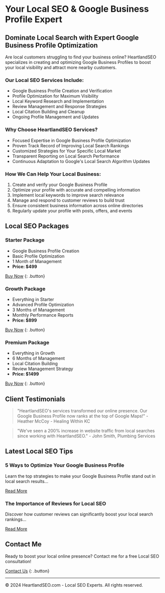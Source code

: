 # Your Local SEO & Google Business Profile Expert

## Dominate Local Search with Expert Google Business Profile Optimization

Are local customers struggling to find your business online? HeartlandSEO specializes in creating and optimizing Google Business Profiles to boost your local visibility and attract more nearby customers.

### Our Local SEO Services Include:

- Google Business Profile Creation and Verification
- Profile Optimization for Maximum Visibility
- Local Keyword Research and Implementation
- Review Management and Response Strategies
- Local Citation Building and Cleanup
- Ongoing Profile Management and Updates

### Why Choose HeartlandSEO Services?

- Focused Expertise in Google Business Profile Optimization
- Proven Track Record of Improving Local Search Rankings
- Customized Strategies for Your Specific Local Market
- Transparent Reporting on Local Search Performance
- Continuous Adaptation to Google's Local Search Algorithm Updates

### How We Can Help Your Local Business:

1. Create and verify your Google Business Profile
2. Optimize your profile with accurate and compelling information
3. Implement local keywords to improve search relevance
4. Manage and respond to customer reviews to build trust
5. Ensure consistent business information across online directories
6. Regularly update your profile with posts, offers, and events

## Local SEO Packages

### Starter Package
- Google Business Profile Creation
- Basic Profile Optimization
- 1 Month of Management
- **Price: $499**

[Buy Now](#contact) {: .button}

### Growth Package
- Everything in Starter
- Advanced Profile Optimization
- 3 Months of Management
- Monthly Performance Reports
- **Price: $899**

[Buy Now](#contact) {: .button}

### Premium Package
- Everything in Growth
- 6 Months of Management
- Local Citation Building
- Review Management Strategy
- **Price: $1499**

[Buy Now](#contact) {: .button}

## Client Testimonials

> "HeartlandSEO's services transformed our online presence. Our Google Business Profile now ranks at the top of Google Maps!" - Heather McCoy - Healing Within KC

> "We've seen a 200% increase in website traffic from local searches since working with HeartlandSEO." - John Smith, Plumbing Services

## Latest Local SEO Tips

### 5 Ways to Optimize Your Google Business Profile
Learn the top strategies to make your Google Business Profile stand out in local search results...

[Read More](#)

### The Importance of Reviews for Local SEO
Discover how customer reviews can significantly boost your local search rankings...

[Read More](#)

## Contact Me

Ready to boost your local online presence? Contact me for a free Local SEO consultation!

[Contact Us](mailto:johnalewine@gmail.com) {: .button}

---

© 2024 HeartlandSEO.com - Local SEO Experts. All rights reserved.
